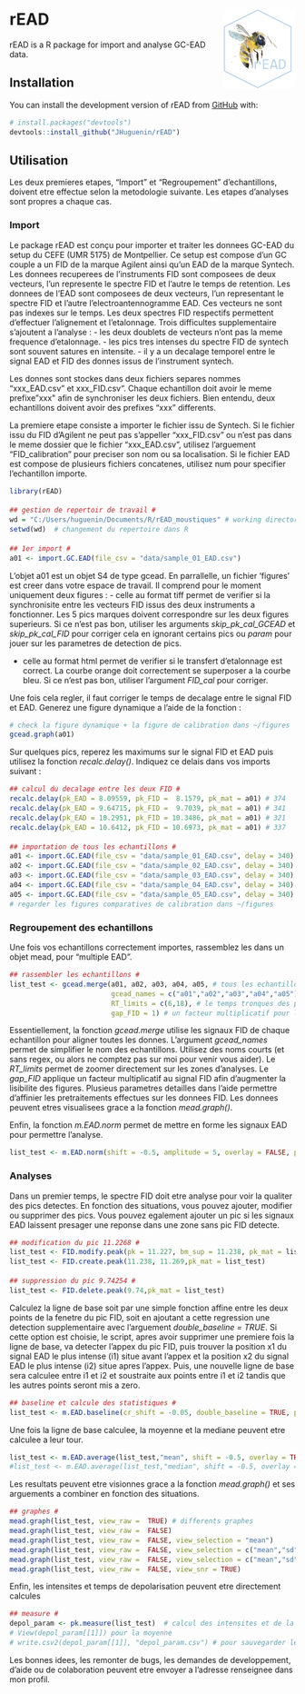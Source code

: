 
<!-- README.md is generated from README.Rmd. Please edit that file -->

# rEAD <a href='https://github.com/JHuguenin/rEAD'><img src="https://raw.githubusercontent.com/JHuguenin/rEAD/master/inst/img/rEAD_logo.png" align="right" height="138"/></a>

<!-- badges: start -->
<!-- badges: end -->

rEAD is a R package for import and analyse GC-EAD data.

## Installation

You can install the development version of rEAD from
[GitHub](https://github.com/) with:

``` r
# install.packages("devtools")
devtools::install_github("JHuguenin/rEAD")
```

## Utilisation

Les deux premieres etapes, “Import” et “Regroupement” d’echantillons,
doivent etre effectue selon la metodologie suivante. Les etapes
d’analyses sont propres a chaque cas.

### Import

Le package rEAD est conçu pour importer et traiter les donnees GC-EAD du
setup du CEFE (UMR 5175) de Montpellier. Ce setup est compose d’un GC
couple a un FID de la marque Agilent ainsi qu’un EAD de la marque
Syntech. Les donnees recuperees de l’instruments FID sont composees de
deux vecteurs, l’un represente le spectre FID et l’autre le temps de
retention. Les donnees de l’EAD sont composees de deux vecteurs, l’un
representant le spectre FID et l’autre l’electroantennogramme EAD. Ces
vecteurs ne sont pas indexes sur le temps. Les deux spectres FID
respectifs permettent d’effectuer l’alignement et l’etalonnage. Trois
difficultes supplementaire s’ajoutent a l’analyse : - les deux doublets
de vecteurs n’ont pas la meme frequence d’etalonnage. - les pics tres
intenses du spectre FID de syntech sont souvent satures en intensite. -
il y a un decalage temporel entre le signal EAD et FID des donnes issus
de l’instrument syntech.

Les donnes sont stockes dans deux fichiers separes nommes “xxx\_EAD.csv”
et xxx\_FID.csv“. Chaque echantillon doit avoir le meme prefixe”xxx"
afin de synchroniser les deux fichiers. Bien entendu, deux echantillons
doivent avoir des prefixes “xxx” differents.

La premiere etape consiste a importer le fichier issu de Syntech. Si le
fichier issu du FID d’Agilent ne peut pas s’appeller “xxx\_FID.csv” ou
n’est pas dans le meme dossier que le fichier “xxx\_EAD.csv”, utilisez
l’arguement “FID\_calibration” pour preciser son nom ou sa localisation.
Si le fichier EAD est compose de plusieurs fichiers concatenes, utilisez
num pour specifier l’echantillon importe.

``` r
library(rEAD)

## gestion de repertoir de travail # 
wd = "C:/Users/huguenin/Documents/R/rEAD_moustiques" # working directory
setwd(wd)  # changement du repertoire dans R

## 1er import #
a01 <- import.GC.EAD(file_csv = "data/sample_01_EAD.csv")
```

L’objet a01 est un objet S4 de type gcead. En parrallelle, un fichier
‘figures’ est creer dans votre espace de travail. Il comprend pour le
moment uniquement deux figures : - celle au format tiff permet de
verifier si la synchronisite entre les vecteurs FID issus des deux
instruments a fonctionner. Les 5 pics marques doivent correspondre sur
les deux figures superieurs. Si ce n’est pas bon, utiliser les arguments
*skip\_pk\_cal\_GCEAD* et *skip\_pk\_cal\_FID* pour corriger cela en
ignorant certains pics ou *param* pour jouer sur les parametres de
detection de pics.  
- celle au format html permet de verifier si le transfert d’etalonnage
est correct. La courbe orange doit correctement se superposer a la
courbe bleu. Si ce n’est pas bon, utiliser l’argument *FID\_cal* pour
corriger.

Une fois cela regler, il faut corriger le temps de decalage entre le
signal FID et EAD. Generez une figure dynamique a l’aide de la fonction
:

``` r
# check la figure dynamique + la figure de calibration dans ~/figures
gcead.graph(a01)
```

Sur quelques pics, reperez les maximums sur le signal FID et EAD puis
utilisez la fonction *recalc.delay()*. Indiquez ce delais dans vos
imports suivant :

``` r
## calcul du decalage entre les deux FID #
recalc.delay(pk_EAD = 8.09559, pk_FID =  8.1579, pk_mat = a01) # 374
recalc.delay(pk_EAD = 9.64715, pk_FID =  9.7039, pk_mat = a01) # 341
recalc.delay(pk_EAD = 10.2951, pk_FID = 10.3486, pk_mat = a01) # 321
recalc.delay(pk_EAD = 10.6412, pk_FID = 10.6973, pk_mat = a01) # 337

## importation de tous les echantillons #
a01 <- import.GC.EAD(file_csv = "data/sample_01_EAD.csv", delay = 340)
a02 <- import.GC.EAD(file_csv = "data/sample_02_EAD.csv", delay = 340)
a03 <- import.GC.EAD(file_csv = "data/sample_03_EAD.csv", delay = 340)
a04 <- import.GC.EAD(file_csv = "data/sample_04_EAD.csv", delay = 340)
a05 <- import.GC.EAD(file_csv = "data/sample_05_EAD.csv", delay = 340)
# regarder les figures comparatives de calibration dans ~/figures
```

### Regroupement des echantillons

Une fois vos echantillons correctement importes, rassemblez les dans un
objet mead, pour “multiple EAD”.

``` r
## rassembler les echantillons #
list_test <- gcead.merge(a01, a02, a03, a04, a05, # tous les echantillons importes
                         gcead_names = c("a01","a02","a03","a04","a05"), # leurs noms reduits
                         RT_limits = c(6,18), # le temps tronques des parties inutiles
                         gap_FID = 1) # un facteur multiplicatif pour le signal FID
```

Essentiellement, la fonction *gcead.merge* utilise les signaux FID de
chaque echantillon pour aligner toutes les donnes. L’argument
*gcead\_names* permet de simplifier le nom des echantillons. Utilisez
des noms courts (et sans regex, ou alors ne comptez pas sur moi pour
venir vous aider). Le *RT\_limits* permet de zoomer directement sur les
zones d’analyses. Le *gap\_FID* applique un facteur multiplicatif au
signal FID afin d’augmenter la lisibilite des figures. Plusieus
parametres detailles dans l’aide permettre d’affinier les pretraitements
effectues sur les donnees FID. Les donnees peuvent etres visualisees
grace a la fonction *mead.graph()*.

Enfin, la fonction *m.EAD.norm* permet de mettre en forme les signaux
EAD pour permettre l’analyse.

``` r
list_test <- m.EAD.norm(shift = -0.5, amplitude = 5, overlay = FALSE, pk_mat = list_test) # une mise en forme des signaux
```

### Analyses

Dans un premier temps, le spectre FID doit etre analyse pour voir la
qualiter des pics detectes. En fonction des situations, vous pouvez
ajouter, modifier ou supprimer des pics. Vous pouvez egalement ajouter
un pic si les signaux EAD laissent presager une reponse dans une zone
sans pic FID detecte.

``` r
## modification du pic 11.2268 #
list_test <- FID.modify.peak(pk = 11.227, bm_sup = 11.238, pk_mat = list_test)
list_test <- FID.create.peak(11.238, 11.269,pk_mat = list_test)

## suppression du pic 9.74254 #
list_test <- FID.delete.peak(9.74,pk_mat = list_test)
```

Calculez la ligne de base soit par une simple fonction affine entre les
deux points de la fenetre du pic FID, soit en ajoutant a cette
regression une detection supplementaire avec l’arguement
*double\_baseline = TRUE*. Si cette option est choisie, le script, apres
avoir supprimer une premiere fois la ligne de base, va detecter l’appex
du pic FID, puis trouver la position x1 du signal EAD le plus intense
(i1) situe avant l’appex et la position x2 du signal EAD le plus intense
(i2) situe apres l’appex. Puis, une nouvelle ligne de base sera calculee
entre i1 et i2 et soustraite aux points entre i1 et i2 tandis que les
autres points seront mis a zero.

``` r
## baseline et calcule des statistiques #
list_test <- m.EAD.baseline(cr_shift = -0.05, double_baseline = TRUE, pk_mat = list_test) # baseline
```

Une fois la ligne de base calculee, la moyenne et la mediane peuvent
etre calculee a leur tour.

``` r
list_test <- m.EAD.average(list_test,"mean", shift = -0.5, overlay = TRUE) # calcul de la moyenne
#list_test <- m.EAD.average(list_test,"median", shift = -0.5, overlay = TRUE) # calcule de la mediane
```

Les resultats peuvent etre visionnes grace a la fonction *mead.graph()*
et ses arguements a combiner en fonction des situations.

``` r
## graphes #
mead.graph(list_test, view_raw =  TRUE) # differents graphes
mead.graph(list_test, view_raw =  FALSE)
mead.graph(list_test, view_raw =  FALSE, view_selection = "mean")
mead.graph(list_test, view_raw =  FALSE, view_selection = c("mean","sd"))
mead.graph(list_test, view_raw =  FALSE, view_selection = c("mean","sd"), view_snr = TRUE)
mead.graph(list_test, view_raw =  FALSE, view_snr = TRUE)
```

Enfin, les intensites et temps de depolarisation peuvent etre
directement calcules

``` r
## measure #
depol_param <- pk.measure(list_test)  # calcul des intensites et de la duree de depolarisation des pics EAD
# View(depol_param[[1]]) pour la moyenne
# write.csv2(depol_param[[1]], "depol_param.csv") # pour sauvegarder le fichier csv
```

Les bonnes idees, les remonter de bugs, les demandes de developpement,
d’aide ou de colaboration peuvent etre envoyer a l’adresse renseignee
dans mon profil.
